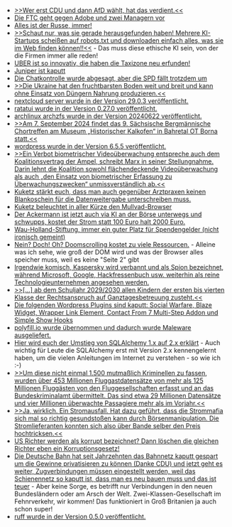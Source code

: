 * [>>Wer erst CDU und dann AfD wählt, hat das verdient.<<](https://blog.fefe.de/?ts=98886e5e)
* [Die FTC geht gegen Adobe und zwei Managern vor](https://blog.fefe.de/?ts=98867069)
* [Alles ist der Russe, immer!](https://blog.fefe.de/?ts=988647d0)
* [>>Schaut nur, was sie gerade herausgefunden haben! Mehrere KI-Startups scheißen auf robots.txt und downloaden einfach alles, was sie im Web finden können!!<<](https://blog.fefe.de/?ts=9886d805) - Das muss diese ethische KI sein, von der die Firmen immer alle reden!
* [UBER ist so innovativ, die haben die Taxizone neu erfunden!](https://blog.fefe.de/?ts=9886d091)
* [Juniper ist kaputt](https://blog.fefe.de/?ts=9887fbc1)
* [Die Chatkontrolle wurde abgesagt, aber die SPD fällt trotzdem um](https://blog.fefe.de/?ts=988788bd)
* [>>Die Ukraine hat den fruchtbarsten Boden weit und breit und kann ohne Einsatz von Düngern Nahrung produzieren.<<](https://blog.fefe.de/?ts=98846fd0)
* [nextcloud server wurde in der Version 29.0.3 veröffentlicht.](https://github.com/nextcloud/server/releases/tag/v29.0.3)
* [ratatui wurde in der Version 0.27.0 veröffentlicht.](https://github.com/ratatui-org/ratatui/releases/tag/v0.27.0)
* [archlinux archzfs wurde in der Version 20240622 veröffentlicht.](https://github.com/stevleibelt/arch-linux-live-cd-iso-with-zfs/releases/tag/20240622)
* [>>Am 7. September 2024 findet das 9. Sächsische Bergmännische Chortreffen am Museum „Historischer Kalkofen“ in Bahretal OT Borna statt.<<](https://knappenverein.de/bergmaennisches-chortreffen-des-slv-in-bahretal/)
* [wordpress wurde in der Version 6.5.5 veröffentlicht.](https://wordpress.org/news/2024/06/wordpress-6-5-5/)
* [>>Ein Verbot biometrischer Videoüberwachung entspreche auch dem Koalitionsvertrag der Ampel, schreibt Marx in seiner Stellungnahme. Darin lehnt die Koalition sowohl flächendeckende Videoüberwachung als auch „den Einsatz von biometrischer Erfassung zu Überwachungszwecken“ unmissverständlich ab.<<](https://netzpolitik.org/2024/anhoerung-im-bundestag-sachverstaendige-fordern-umfassendes-verbot-biometrischer-videoueberwachung/)
* [Kuketz stärkt euch, dass man auch gegenüber Arztpraxen keinen Blankoschein für die Datenweitergabe unterschreiben muss.](https://www.kuketz-blog.de/verweigert-spass-mit-der-einwilligungserklaerung-in-der-arztpraxis/)
* [Kuketz beleuchtet in aller Kürze den Mullvad-Browser](https://www.kuketz-blog.de/mullvad-browser-sichere-und-datenschutzfreundliche-browser-teil-4/)
* [Der Ackermann ist jetzt auch via KI an der Börse unterwegs und schwupps, kostet der Strom statt 100 Euro halt 2000 Euro.](https://blog.fefe.de/?ts=98852558)
* [Wau-Holland-Stiftung, immer ein guter Platz für Spendengelder (nicht ironisch gemeint)](https://blog.fefe.de/?ts=98852324)
* [Nein? Doch! Oh? Doomscrolling kostet zu viele Ressourcen.](https://blog.fefe.de/?ts=9885ed1e) - Alleine was ich sehe, wie groß der DOM wird und was der Browser alles speicher muss, weil es keine "Seite 2" gibt
* [Irgendwie komisch, Kaspersky wird verbannt und als Spion bezeichnet, während Microsoft, Google, Hackfressenbuch usw. weiterhin als reine Technologieunternehmen angesehen werden.](https://www.schneier.com/blog/archives/2024/06/the-us-is-banning-kaspersky.html)
* [>>[...] ab dem Schuljahr 2029/2030 allen Kindern der ersten bis vierten Klasse der Rechtsanspruch auf Ganztagesbetreuung zusteht.<<](https://www.bildung.sachsen.de/blog/index.php/2024/06/26/rechtsanspruch-auf-ganztagesbetreuung/)
* [Die folgenden Wordpress Plugins sind kaputt: Social Warfare, Blaze Widget, Wrapper Link Element, Contact From 7 Multi-Step Addon und Simple Show Hooks](https://www.bleepingcomputer.com/news/security/plugins-on-wordpressorg-backdoored-in-supply-chain-attack/)
* [polyfill.io wurde übernommen und dadurch wurde Maleware ausgeliefert.](https://www.bleepingcomputer.com/news/security/polyfillio-javascript-supply-chain-attack-impacts-over-100k-sites/)
* [Hier wird euch der Umstieg von SQLAlchemy 1.x auf 2.x erklärt](https://improveandrepeat.com/2024/06/python-friday-232-update-sqlalchemy-to-version-2-x/) - Auch wichtig für Leute die SQLAlchemy erst mit Version 2.x kennengelernt haben, um die vielen Anleitungen im Internet zu verstehen - so wie ich :-)
* [>>Um diese nicht einmal 1.500 mutmaßlich Kriminellen zu fassen, wurden über 453 Millionen Fluggastdatensätze von mehr als 125 Millionen Fluggästen von den Fluggesellschaften erfasst und an das Bundeskriminalamt übermittelt. Das sind etwa 29 Millionen Datensätze und vier Millionen überwachte Passagiere mehr als im Vorjahr.<<](https://netzpolitik.org/2024/reisekontrollen-weiterer-anstieg-bei-der-fluggastdatenspeicherung/)
* [>>Ja, wirklich. Ein Stromausfall. Hat dazu geführt, dass die Strommafia sich mal so richtig gesundstoßen kann durch Börsenmanipulation. Die Stromlieferanten konnten sich also über Bande selber den Preis hochtricksen.<<](https://blog.fefe.de/?ts=9883a846)
* [US Richter werden als korrupt bezeichnet? Dann löschen die gleichen Richter eben ein Korruptionsgesetz!](https://blog.fefe.de/?ts=98825d67)
* [Die Deutsche Bahn hat seit Jahrzehnten das Bahnnetz kaputt gespart um die Gewinne privatisieren zu können (Danke CDU) und jetzt geht es weiter, Zugverbindungen müssen eingestellt werden, weil das Schienennetz so kaputt ist, dass man es neu bauen muss und das ist teuer](https://blog.fefe.de/?ts=98825b44) - Aber keine Sorge, es betrifft nur Verbindungen in den neuen Bundesländern oder am Arsch der Welt. Zwei-Klassen-Gesellschaft im Fehnrverkehr, wir kommen! Das funktioniert in Groß Britanien ja auch schon super!
* [ruff wurde in der Version 0.5.0 veröffentlicht.](https://github.com/astral-sh/ruff/releases/tag/0.5.0)
